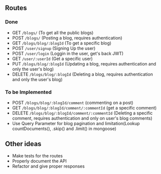 ## Routes

### Done

- GET `/blogs/` (To get all the public blogs)
- POST `/blogs/` (Posting a blog, requires authentication)
- GET `/blogs/blog/:blogId` (To get a specific blog)
- POST `/user/signup` (Signing Up the user)
- POST `/user/login` (Loggin in the user, get's back JWT)
- GET `/user/:userId` (Get a specific user)
- PUT `/blogs/blog/:blogId` (Updating a blog, requires authentication and only the user's blog)
- DELETE `/blogs/blog/:blogId` (Deleting a blog, requires authentication and only the user's blog)

### To be Implemented

- POST `/blogs/blog/:blogId/comment` (commenting on a post)
- GET `/blogs/blog/:blogId/comment/:commentId` (get a specific comment)
- DELETE `/blogs/blog/:blogId/comment/:commentId` (Deleting a specific comment, requires authentication and only on user's blog comments)
- Use Query Parameter for blog pagination and limitation(Lookup countDocuments(), .skip() and .limit() in mongoose)


## Other ideas

- Make tests for the routes
- Properly document the API
- Refactor and give proper responses